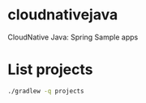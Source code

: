 # cloudnativejava
CloudNative Java: Spring Sample apps

# List projects

```sh
./gradlew -q projects
```
